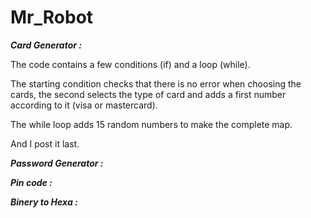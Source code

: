 # Mr_Robot

***Card Generator :***

The code contains a few conditions (if) and a loop (while).

The starting condition checks that there is no error when choosing the cards, the second selects the type of card and adds a first number according to it (visa or mastercard).

The while loop adds 15 random numbers to make the complete map.

And I post it last.

***Password Generator :***


***Pin code :***


***Binery to Hexa :***